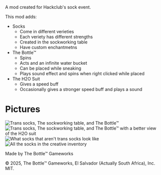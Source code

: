 A mod created for Hackclub's sock event.

This mod adds:
- Socks
  - Come in different verieties
  - Each veriety has different strengths
  - Created in the sockworking table
  - Have custom enchantmetns
- The Bottle™
  - Spins
  - Acts and an infinite water bucket
  - Can be placed while sneaking
  - Plays sound effect and spins when right clicked while placed
- The H2O Suit
  - Gives a speed buff
  - Occasionally gives a stronger speed buff and plays a sound

# Pictures
![Trans socks, The sockworking table, and The Bottle™](https://github.com/user-attachments/assets/15034029-c4f7-4184-9772-63cd59417bab)
![Trans socks, The sockworking table, and The Bottle™ with a better view of the H2O suit](https://github.com/user-attachments/assets/77b02680-5a25-4d8c-9877-5871da8f697e)
![What socks that aren't trans socks look like](https://github.com/user-attachments/assets/e10c4775-aafa-4933-baea-67f5d9004b3d)
![All the socks in the creative inventory](https://github.com/user-attachments/assets/c075b727-0011-4607-97af-1a3e6760cac7)


Made by The Bottle™ Gameworks

© 2025, The Bottle™ Gameworks, El Salvador (Actually South Africa), Inc. MIT.
